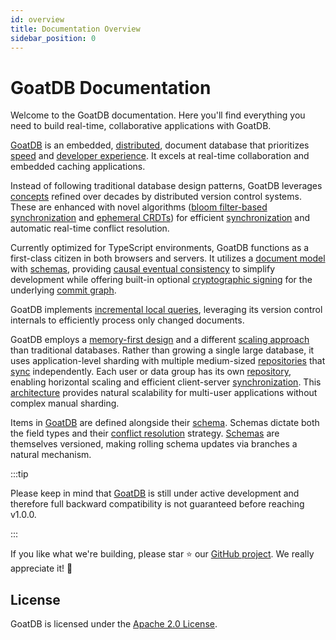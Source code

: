 ```yaml
---
id: overview
title: Documentation Overview
sidebar_position: 0
---
```


# GoatDB Documentation

Welcome to the GoatDB documentation. Here you'll find everything you need to build real-time, collaborative applications with GoatDB.

[GoatDB](https://goatdb.dev/) is an embedded, [distributed](/docs/architecture),
document database that prioritizes [speed](/docs/benchmarks) and
[developer experience](/docs/tutorial/). It excels at real-time collaboration and
embedded caching applications.

Instead of following traditional database design patterns, GoatDB leverages
[concepts](/docs/concepts) refined over decades by distributed version control
systems. These are enhanced with novel algorithms
([bloom filter-based synchronization](/docs/sync/) and
[ephemeral CRDTs](/docs/conflict-resolution)) for efficient [synchronization](/docs/sync)
and automatic real-time conflict resolution.

Currently optimized for TypeScript environments, GoatDB functions as a
first-class citizen in both browsers and servers. It utilizes a
[document model](/docs/concepts) with [schemas](/docs/schema), providing
[causal eventual consistency](https://en.wikipedia.org/wiki/Causal_consistency)
to simplify development while offering built-in optional
[cryptographic signing](/docs/sessions) for the underlying
[commit graph](/docs/commit-graph).

GoatDB implements [incremental local queries](/docs/query), leveraging its version
control internals to efficiently process only changed documents.

GoatDB employs a [memory-first design](/docs/repositories) and a different
[scaling approach](/docs/repositories) than traditional databases. Rather than
growing a single large database, it uses application-level sharding with
multiple medium-sized [repositories](/docs/repositories) that [sync](/docs/sync)
independently. Each user or data group has its own [repository](/docs/repositories),
enabling horizontal scaling and efficient client-server
[synchronization](/docs/sync). This [architecture](/docs/architecture) provides natural
scalability for multi-user applications without complex manual sharding.

Items in [GoatDB](https://goatdb.dev/) are defined alongside their
[schema](/docs/schema). Schemas dictate both the field types and their
[conflict resolution](/docs/conflict-resolution) strategy. [Schemas](/docs/schema) are
themselves versioned, making rolling schema updates via branches a natural
mechanism.

:::tip

Please keep in mind that [GoatDB](https://goatdb.dev/) is still under active
development and therefore full backward compatibility is not guaranteed before
reaching v1.0.0.

:::

If you like what we're building, please star ⭐️ our
[GitHub project](https://github.com/goatplatform/goatdb). We really appreciate
it! 🙏

## License

GoatDB is licensed under the [Apache 2.0 License](https://github.com/goatplatform/goatdb/blob/main/LICENSE).
